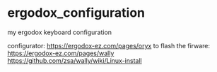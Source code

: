 # ergodox_configuration
my ergodox keyboard configuration

configurator: https://ergodox-ez.com/pages/oryx
to flash the firware: https://ergodox-ez.com/pages/wally
                      https://github.com/zsa/wally/wiki/Linux-install
